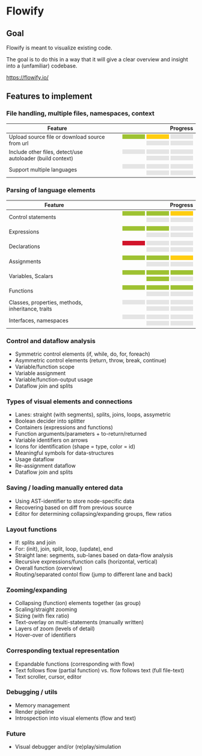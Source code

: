 # Flowify

## Goal

Flowify is meant to visualize existing code.

The goal is to do this in a way that it will give a clear overview and insight into a (unfamiliar) codebase.

https://flowify.io/

## Features to implement

[green]: /web/img/green_bar.png
[yellow]: /web/img/yellow_bar.png
[red]: /web/img/red_bar.png
[grey]: /web/img/grey_bar.png

### File handling, multiple files, namespaces, context

| Feature | Progress |
| ------- | -------:|
| Upload source file or download source from url | ![green] ![yellow] ![grey] ![grey] ![grey] |
| Include other files, detect/use autoloader (build context) | ![grey] ![grey] ![grey] ![grey] ![grey] |
| Support multiple languages | ![grey] ![grey] ![grey] ![grey] ![grey] |

### Parsing of language elements

| Feature | Progress |
| ------- | -------:|
| Control statements | ![green] ![green] ![yellow] ![grey] ![grey] |
| Expressions      |  ![green] ![green] ![grey] ![grey] ![grey] |
| Declarations |  ![red] ![grey] ![grey] ![grey] ![grey] |
| Assignments |  ![green] ![green] ![yellow] ![grey] ![grey] |
| Variables, Scalars |  ![green] ![green] ![green] ![green] ![grey] |
| Functions |  ![green] ![green] ![green] ![grey] ![grey] |
| Classes, properties, methods, inheritance, traits |  ![grey] ![grey] ![grey] ![grey] ![grey] |
| Interfaces, namespaces |  ![grey] ![grey] ![grey] ![grey] ![grey] |

### Control and dataflow analysis

- Symmetric control elements (if, while, do, for, foreach)
- Asymmetric control elements (return, throw, break, continue)
- Variable/function scope
- Variable assignment
- Variable/function-output usage
- Dataflow join and splits

### Types of visual elements and connections

- Lanes: straight (with segments), splits, joins, loops, assymetric
- Boolean decider into splitter
- Containers (expressions and functions)
- Function arguments/parameters + to-return/returned
- Variable identifiers on arrows
- Icons for identification (shape = type, color = id)
- Meaningful symbols for data-structures
- Usage dataflow
- Re-assignment dataflow
- Dataflow join and splits

### Saving / loading manually entered data

- Using AST-identifier to store node-specific data
- Recovering based on diff from previous source
- Editor for determining collapsing/expanding groups, flew ratios

### Layout functions

- If: splits and join
- For: (init), join, split, loop, (update), end
- Straight lane: segments, sub-lanes based on data-flow analysis
- Recursive expressions/function calls (horizontal, vertical)
- Overall function (overview)
- Routing/separated contol flow (jump to different lane and back)

### Zooming/expanding

- Collapsing (function) elements together (as group)
- Scaling/straight zooming
- Sizing (with flex ratio)
- Text-overlay on multi-statements (manually written)
- Layers of zoom (levels of detail)
- Hover-over of identifiers

### Corresponding textual representation

- Expandable functions (corresponding with flow)
- Text follows flow (partial function) vs. flow follows text (full file-text)
- Text scroller, cursor, editor

### Debugging / utils

- Memory management
- Render pipeline
- Introspection into visual elements (flow and text)

### Future

- Visual debugger and/or (re)play/simulation
